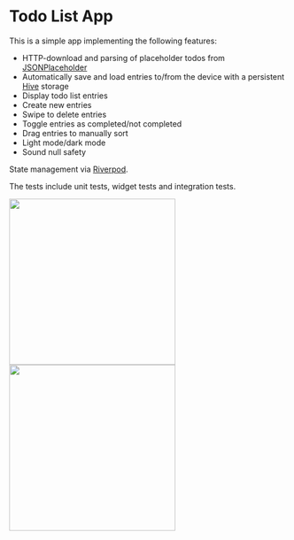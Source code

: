# Todo List App

This is a simple app implementing the following features:

- HTTP-download and parsing of placeholder todos from [JSONPlaceholder](https://jsonplaceholder.typicode.com/todos)
- Automatically save and load entries to/from the device with a persistent [Hive](https://pub.dev/packages/hive) storage
- Display todo list entries
- Create new entries
- Swipe to delete entries
- Toggle entries as completed/not completed
- Drag entries to manually sort
- Light mode/dark mode
- Sound null safety

State management via [Riverpod](https://pub.dev/packages/riverpod).

The tests include unit tests, widget tests and integration tests.

<img src="https://user-images.githubusercontent.com/43643339/145316166-a369d7eb-9213-438f-9b50-946597dd6228.png" width="300"> <img src="https://user-images.githubusercontent.com/43643339/145317331-68d9ed93-4af6-46bc-ba8e-7f9fddc80ee7.png" width="300">
